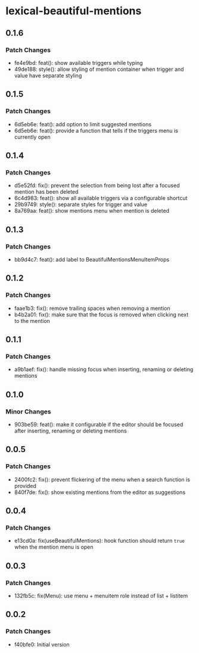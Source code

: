 # lexical-beautiful-mentions

## 0.1.6

### Patch Changes

- fe4e9bd: feat(): show available triggers while typing
- 49de188: style(): allow styling of mention container when trigger and value have separate styling

## 0.1.5

### Patch Changes

- 6d5eb6e: feat(): add option to limit suggested mentions
- 6d5eb6e: feat(): provide a function that tells if the triggers menu is currently open

## 0.1.4

### Patch Changes

- d5e52fd: fix(): prevent the selection from being lost after a focused mention has been deleted
- 6c4d983: feat(): show all available triggers via a configurable shortcut
- 29b9749: style(): separate styles for trigger and value
- 8a769aa: feat(): show mentions menu when mention is deleted

## 0.1.3

### Patch Changes

- bb9d4c7: feat(): add label to BeautifulMentionsMenuItemProps

## 0.1.2

### Patch Changes

- faae1b3: fix(): remove trailing spaces when removing a mention
- b4b2a01: fix(): make sure that the focus is removed when clicking next to the mention

## 0.1.1

### Patch Changes

- a9b1aef: fix(): handle missing focus when inserting, renaming or deleting mentions

## 0.1.0

### Minor Changes

- 903be59: feat(): make it configurable if the editor should be focused after inserting, renaming or deleting mentions

## 0.0.5

### Patch Changes

- 2400fc2: fix(): prevent flickering of the menu when a search function is provided
- 840f7de: fix(): show existing mentions from the editor as suggestions

## 0.0.4

### Patch Changes

- e13cd0a: fix(useBeautifulMentions): hook function should return `true` when the mention menu is open

## 0.0.3

### Patch Changes

- 132fb5c: fix(Menu): use menu + menuitem role instead of list + listitem

## 0.0.2

### Patch Changes

- f40bfe0: Initial version
